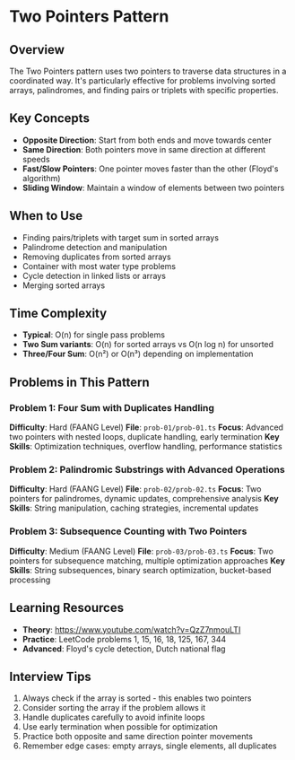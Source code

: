 # Two Pointers Pattern

## Overview
The Two Pointers pattern uses two pointers to traverse data structures in a coordinated way. It's particularly effective for problems involving sorted arrays, palindromes, and finding pairs or triplets with specific properties.

## Key Concepts
- **Opposite Direction**: Start from both ends and move towards center
- **Same Direction**: Both pointers move in same direction at different speeds
- **Fast/Slow Pointers**: One pointer moves faster than the other (Floyd's algorithm)
- **Sliding Window**: Maintain a window of elements between two pointers

## When to Use
- Finding pairs/triplets with target sum in sorted arrays
- Palindrome detection and manipulation
- Removing duplicates from sorted arrays
- Container with most water type problems
- Cycle detection in linked lists or arrays
- Merging sorted arrays

## Time Complexity
- **Typical**: O(n) for single pass problems
- **Two Sum variants**: O(n) for sorted arrays vs O(n log n) for unsorted
- **Three/Four Sum**: O(n²) or O(n³) depending on implementation

## Problems in This Pattern

### Problem 1: Four Sum with Duplicates Handling
**Difficulty**: Hard (FAANG Level)
**File**: `prob-01/prob-01.ts`
**Focus**: Advanced two pointers with nested loops, duplicate handling, early termination
**Key Skills**: Optimization techniques, overflow handling, performance statistics

### Problem 2: Palindromic Substrings with Advanced Operations
**Difficulty**: Hard (FAANG Level)
**File**: `prob-02/prob-02.ts`
**Focus**: Two pointers for palindromes, dynamic updates, comprehensive analysis
**Key Skills**: String manipulation, caching strategies, incremental updates

### Problem 3: Subsequence Counting with Two Pointers
**Difficulty**: Medium (FAANG Level)
**File**: `prob-03/prob-03.ts`
**Focus**: Two pointers for subsequence matching, multiple optimization approaches
**Key Skills**: String subsequences, binary search optimization, bucket-based processing

## Learning Resources
- **Theory**: https://www.youtube.com/watch?v=QzZ7nmouLTI
- **Practice**: LeetCode problems 1, 15, 16, 18, 125, 167, 344
- **Advanced**: Floyd's cycle detection, Dutch national flag

## Interview Tips
1. Always check if the array is sorted - this enables two pointers
2. Consider sorting the array if the problem allows it
3. Handle duplicates carefully to avoid infinite loops
4. Use early termination when possible for optimization
5. Practice both opposite and same direction pointer movements
6. Remember edge cases: empty arrays, single elements, all duplicates

